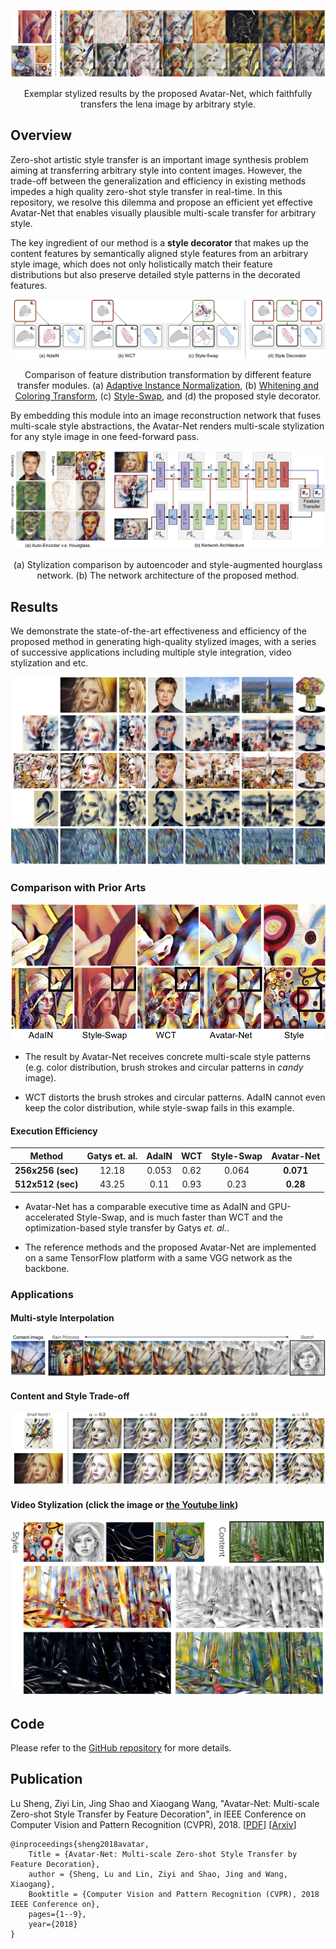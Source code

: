 [teaser]: ./figures/teaser.png
![teaser]
<p align = 'center'>
Exemplar stylized results by the proposed Avatar-Net, which faithfully transfers the lena image by arbitrary style.
</p>

## Overview

Zero-shot artistic style transfer is an important image synthesis problem aiming at transferring arbitrary style into content images. However, the trade-off between the generalization and efficiency in existing methods impedes a high quality zero-shot style transfer in real-time. In this repository, we resolve this dilemma and propose an efficient yet effective Avatar-Net that enables visually plausible multi-scale transfer for arbitrary style.

The key ingredient of our method is a __style decorator__ that makes up the content features by semantically aligned style features from an arbitrary style image, which does not only holistically match their feature distributions but also preserve detailed style patterns in the decorated features.

[style_decorator]: ./figures/style_decorator.png
![style_decorator]
<p align = 'center'>
Comparison of feature distribution transformation by different feature transfer modules. (a) <a href="https://arxiv.org/abs/1703.06868">Adaptive Instance Normalization</a>, (b) <a href="https://arxiv.org/abs/1705.08086">Whitening and Coloring Transform</a>, (c) <a href="https://arxiv.org/abs/1612.04337">Style-Swap</a>, and (d) the proposed style decorator.
</p>

By embedding this module into an image reconstruction network that fuses multi-scale style abstractions, the Avatar-Net renders multi-scale stylization for any style image in one feed-forward pass. 

[network]: ./figures/network_architecture_with_comparison.png
![network]
<p align = 'center'>
(a) Stylization comparison by autoencoder and style-augmented hourglass network. (b) The network architecture of the proposed method.
</p>

## Results

We demonstrate the state-of-the-art effectiveness and efficiency of the proposed method in generating high-quality stylized images, with a series of successive applications including multiple style integration, video stylization and etc.

[image_results]: ./figures/image_results.png
![image_results]

### Comparison with Prior Arts

<p align='center'><img src="figures/closed_ups.png" width="640"></p>

- The result by Avatar-Net receives concrete multi-scale style patterns (e.g. color distribution, brush strokes and circular patterns in _candy_ image).

- WCT distorts the brush strokes and circular patterns. AdaIN cannot even keep the color distribution, while style-swap fails in this example.

#### Execution Efficiency
|Method| Gatys et. al. | AdaIN | WCT | Style-Swap | __Avatar-Net__ |
| :---:  | :---:       | :---: | :---: | :---:    | :---:         |
| __256x256 (sec)__ | 12.18 | 0.053 | 0.62 | 0.064 | __0.071__ |
| __512x512 (sec)__ | 43.25 | 0.11 | 0.93 | 0.23 | __0.28__ |

- Avatar-Net has a comparable executive time as AdaIN and GPU-accelerated Style-Swap, and is much faster than WCT and the optimization-based style transfer by Gatys _et. al._.

- The reference methods and the proposed Avatar-Net are implemented on a same TensorFlow platform with a same VGG network as the backbone.

### Applications
#### Multi-style Interpolation
[style_interpolation]: ./figures/style_interpolation.png
![style_interpolation]

#### Content and Style Trade-off
[trade_off]: ./figures/trade_off.png
![trade_off]

#### Video Stylization (click the image or [the Youtube link](https://youtu.be/amaeqbw6TeA))
[video_snapshot]: ./figures/snapshot.png
[![video_snapshot]](https://youtu.be/amaeqbw6TeA)

## Code

Please refer to the [GitHub repository]() for more details. 

## Publication

Lu Sheng, Ziyi Lin, Jing Shao and Xiaogang Wang, "Avatar-Net: Multi-scale Zero-shot Style Transfer by Feature Decoration", in IEEE Conference on Computer Vision and Pattern Recognition (CVPR), 2018.  [[PDF]()]  [[Arxiv]()]

```
@inproceedings{sheng2018avatar,
    Title = {Avatar-Net: Multi-scale Zero-shot Style Transfer by Feature Decoration},
    author = {Sheng, Lu and Lin, Ziyi and Shao, Jing and Wang, Xiaogang},
    Booktitle = {Computer Vision and Pattern Recognition (CVPR), 2018 IEEE Conference on},
    pages={1--9},
    year={2018}
}
